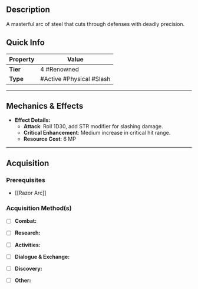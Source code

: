 ## Description
 A masterful arc of steel that cuts through defenses with deadly precision.

## Quick Info
| Property | Value                        |
| -------- | ---------------------------- |
| **Tier** | 4 #Renowned                  |
| **Type** | #Active #Physical #Slash     |

---

## Mechanics & Effects
- **Effect Details:**
    - **Attack**: Roll 1D30, add STR modifier for slashing damage.
    - **Critical Enhancement**: Medium increase in critical hit range.
    - **Resource Cost**: 6 MP

---

## Acquisition
### Prerequisites
- [[Razor Arc]]

### Acquisition Method(s)
- [ ] **Combat:** 
- [ ] **Research:** 
- [ ] **Activities:** 
- [ ] **Dialogue & Exchange:** 
- [ ] **Discovery:** 
- [ ] **Other:** 

